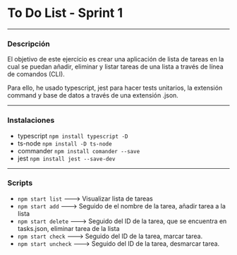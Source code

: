 # To Do List - Sprint 1

---

### Descripción

El objetivo de este ejercicio es crear una aplicación de lista de tareas en la cual se puedan añadir, eliminar y listar tareas de una lista a través de línea de comandos (CLI).

Para ello, he usado typescript, jest para hacer tests unitarios, la extensión command y base de datos a través de una extensión .json.

---

### Instalaciones

- typescript   `npm install typescript -D`
- ts-node   `npm install -D ts-node`
- commander   `npm install comander --save`
- jest   `npm install jest --save-dev`

---

### Scripts

- `npm start list`  --->  Visualizar lista de tareas
- `npm start add`   --->  Seguido de el nombre de la tarea, añadir tarea a la lista
- `npm start delete`  --->  Seguido del ID de la tarea, que se encuentra en tasks.json, eliminar tarea de la lista
- `npm start check`   --->  Seguido del ID de la tarea, marcar tarea.
- `npm start uncheck`  ---> Seguido del ID de la tarea, desmarcar tarea.